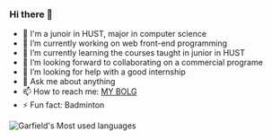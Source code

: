 ### Hi there 👋

- 🥥 I'm a junoir in HUST, major in computer science
- 🔭 I’m currently working on web front-end programming
- 🌱 I’m currently learning the courses taught in junior in HUST
- 👯 I’m looking forward to collaborating on a commercial programe
- 🤔 I’m looking for help with a good internship
- 💬 Ask me about anything
- 📫 How to reach me: <a href="http://garfieldz.cn" />MY BOLG<a> 
- ⚡ Fun fact: Badminton

![Garfield's Most used languages](https://github-readme-stats.vercel.app/api/top-langs/?username=Garfield-0927&layout=compact&hide_border=true&langs_count=10)
